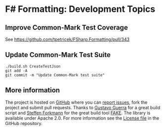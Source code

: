 ﻿F# Formatting: Development Topics
==================================

Improve Common-Mark Test Coverage
----------------
See https://github.com/tpetricek/FSharp.Formatting/pull/343

Update Common-Mark Test Suite
----------------

    ./build.sh CreateTestJson
    git add -A
    git commit -m "Update Common-Mark test suite"

More information
----------------

The project is hosted on [GitHub](https://github.com/tpetricek/FSharp.Formatting) where you can 
[report issues](https://github.com/tpetricek/FSharp.Formatting/issues), fork the project and submit pull requests.
Thanks to [Gustavo Guerra](https://github.com/ovatsus) for a great build script and 
[Steffen Forkmann](https://github.com/forki) for the great build tool [FAKE](https://github.com/fsharp/FAKE).
The library is available under Apache 2.0. For more information see the 
[License file](https://github.com/tpetricek/FSharp.Formatting/blob/master/LICENSE.md) in the GitHub repository.
